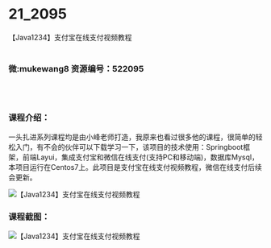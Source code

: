 # 21_2095
【Java1234】支付宝在线支付视频教程
<br/></br>
<h3>微:mukewang8 资源编号：522095</h3>
<br/></br>
<h3>课程介绍：</h3>
<p>一头扎进系列课程均是由小峰老师打造，我原来也看过很多他的课程，很简单的轻松入门，有不会的伙伴可以下载学习一下，该项目的技术使用：Springboot框架，前端Layui，集成<a title="查看与 支付宝 相关的文章" target="_blank">支付宝</a>和微信在线支付(支持PC和移动端)，数据库Mysql，本项目运行在Centos7上。此项目是<a title="查看与 支付宝 相关的文章" target="_blank">支付宝</a>在线支付视频教程，微信在线支付后续会更新。</p>
<p><img src="https://www.ko996.com/wp-content/uploads/img/2018/04/2-40.png" alt="【Java1234】支付宝在线支付视频教程"></p>
<div class="info-desc">
<h3>课程截图：</h3>
<p><img src="https://www.ko996.com/wp-content/uploads/img/2018/04/3-42.png" alt="【Java1234】支付宝在线支付视频教程"></p>


			
</div>

